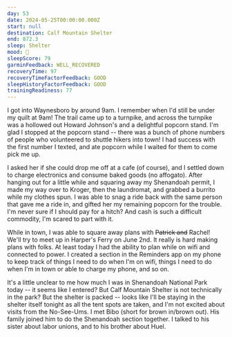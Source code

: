 ```yaml
---
day: 53
date: 2024-05-25T00:00:00.000Z
start: null
destination: Calf Mountain Shelter
end: 872.3
sleep: Shelter
mood: 🙂
sleepScore: 79
garminFeedback: WELL_RECOVERED
recoveryTime: 97
recoveryTimeFactorFeedback: GOOD
sleepHistoryFactorFeedback: GOOD
trainingReadiness: 77
---
```

I got into Waynesboro by around 9am. I remember when I'd still be under my quilt at 9am! The trail came up to a turnpike, and across the turnpike was a hollowed out Howard Johnson's and a delightful popcorn stand. I'm glad I stopped at the popcorn stand -- there was a bunch of phone numbers of people who volunteered to shuttle hikers into town! I had success with the first number I texted, and ate popcorn while I waited for them to come pick me up.

I asked her if she could drop me off at a cafe (of course), and I settled down to charge electronics and consume baked goods (no affogato). After hanging out for a little while and squaring away my Shenandoah permit, I made my way over to Kroger, then the laundromat, and grabbed a burrito while my clothes spun. I was able to snag a ride back with the same person that gave me a ride in, and gifted her my remaining popcorn for the trouble. I'm never sure if I should pay for a hitch? And cash is such a difficult commodity, I'm scared to part with it.

While in town, I was able to square away plans with ~~Patrick and~~ Rachel! We'll try to meet up in Harper's Ferry on June 2nd. It really is hard making plans with folks. At least today I had the ability to plan while on wifi and connected to power. I created a section in the Reminders app on my phone to keep track of things I need to do when I'm on wifi, things I need to do when I'm in town or able to charge my phone, and so on.

It's a little unclear to me how much I was in Shenandoah National Park today -- it seems like I entered? But Calf Mountain Shelter is not technically in the park? But the shelter is packed -- looks like I'll be staying in the shelter itself tonight as all the tent spots are taken, and I'm not excited about visits from the No-See-Ums. I met Bibo (short for brown in/brown out). His family joined him to do the Shenandoah section together. I talked to his sister about labor unions, and to his brother about Huel.
